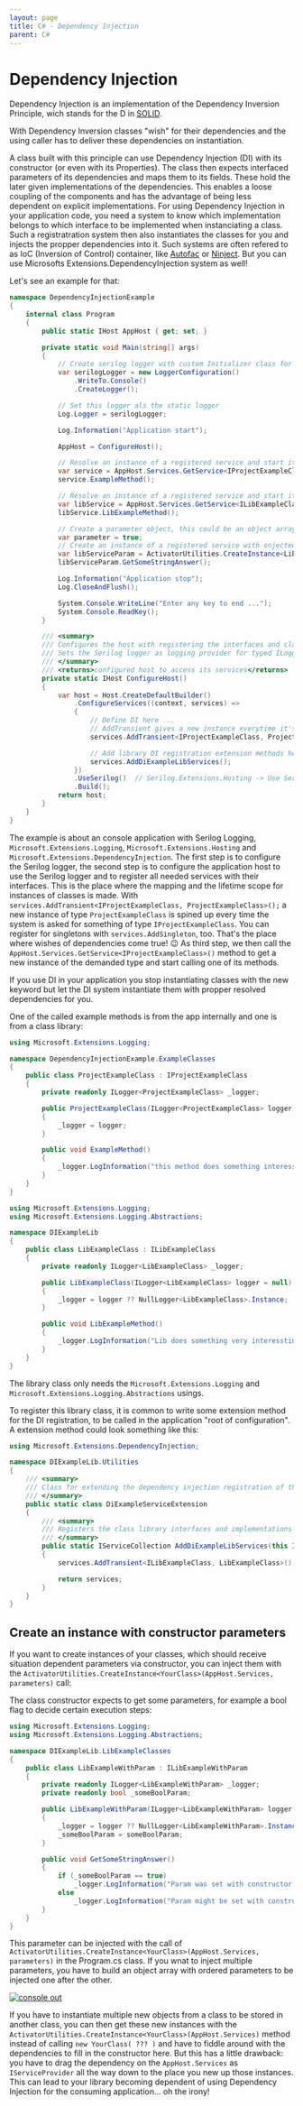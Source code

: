 ```yaml
---
layout: page
title: C# - Dependency Injection
parent: C#
---
```


# Dependency Injection

Dependency Injection is an implementation of the Dependency Inversion Principle, wich stands for the D in [SOLID](https://en.wikipedia.org/wiki/SOLID).

With Dependency Inversion classes "wish" for their dependencies and the using caller has to deliver these dependencies on instantiation.

A class built with this principle can use Dependency Injection (DI) with its constructor (or even with its Properties). The class then expects interfaced parameters of its dependencies and maps them to its fields. These hold the later given implementations of the dependencies. This enables a loose coupling of the components and has the advantage of being less dependent on explicit implementations. For using Dependency Injection in your application code, you need a system to know which implementation belongs to which interface to be implemented when instanciating a class. Such a registratration system then also instantiates the classes for you and injects the propper dependencies into it. Such systems are often refered to as IoC (Inversion of Control) container, like [Autofac](https://autofac.org/) or [Ninject](https://www.ninject.org/). But you can use Microsofts Extensions.DependencyInjection system as well!

Let's see an example for that:

```csharp
namespace DependencyInjectionExample
{
    internal class Program
    {
        public static IHost AppHost { get; set; }

        private static void Main(string[] args)
        {
            // Create serilog logger with custom Initializer class for configuration
            var serilogLogger = new LoggerConfiguration()
                .WriteTo.Console()
                .CreateLogger();

            // Set this logger als the static logger
            Log.Logger = serilogLogger;

            Log.Information("Application start");

            AppHost = ConfigureHost();

            // Resolve an instance of a registered service and start it
            var service = AppHost.Services.GetService<IProjectExampleClass>();
            service.ExampleMethod();

            // Resolve an instance of a registered service and start it
            var libService = AppHost.Services.GetService<ILibExampleClass>();
            libService.LibExampleMethod();

            // Create a parameter object, this could be an object array
            var parameter = true;
            // Create an instance of a registered service with onjected logger and inject the parameters (order must match the ctor order)
            var libServiceParam = ActivatorUtilities.CreateInstance<LibExampleWithParam>(AppHost.Services, parameter);
            libServiceParam.GetSomeStringAnswer();

            Log.Information("Application stop");
            Log.CloseAndFlush();

            System.Console.WriteLine("Enter any key to end ...");
            System.Console.ReadKey();
        }

        /// <summary>
        /// Configures the host with registering the interfaces and class types.
        /// Sets the Serilog logger as logging provider for typed ILogger injections.
        /// </summary>
        /// <returns>configured host to access its services</returns>
        private static IHost ConfigureHost()
        {
            var host = Host.CreateDefaultBuilder()
                .ConfigureServices((context, services) =>
                {
                    // Define DI here ...
                    // AddTransient gives a new instance everytime it's called
                    services.AddTransient<IProjectExampleClass, ProjectExampleClass>();

                    // Add library DI registration extension methods here ...
                    services.AddDiExampleLibServices();
                })
                .UseSerilog()  // Serilog.Extensions.Hosting -> Use Serilog Logger instead of MS.Extensions.Logger at all ILogger injections
                .Build();
            return host;
        }
    }
}
```

The example is about an console application with Serilog Logging, `Microsoft.Extensions.Logging`, `Microsoft.Extensions.Hosting` and `Microsoft.Extensions.DependencyInjection`. The first step is to configure the Serilog logger, the second step is to configure the application host to use the Serilog logger and to register all needed services with their interfaces. This is the place where the mapping and the lifetime scope for instances of classes is made. With `services.AddTransient<IProjectExampleClass, ProjectExampleClass>();` a new instance of type `ProjectExampleClass` is spined up every time the system is asked for something of type `IProjectExampleClass`. You can register for singletons with `services.AddSingleton`, too. That's the place where wishes of dependencies come true! 😉
As third step, we then call the `AppHost.Services.GetService<IProjectExampleClass>()` method to get a new instance of the demanded type and start calling one of its methods.

If you use DI in your application you stop instantiating classes with the new keyword but let the DI system instantiate them with propper resolved dependencies for you. 

One of the called example methods is from the app internally and one is from a class library:

```csharp
using Microsoft.Extensions.Logging;

namespace DependencyInjectionExample.ExampleClasses
{
    public class ProjectExampleClass : IProjectExampleClass
    {
        private readonly ILogger<ProjectExampleClass> _logger;

        public ProjectExampleClass(ILogger<ProjectExampleClass> logger)
        {
            _logger = logger;
        }

        public void ExampleMethod()
        {
            _logger.LogInformation("this method does something interessting ...");
        }
    }
}
```

```csharp
using Microsoft.Extensions.Logging;
using Microsoft.Extensions.Logging.Abstractions;

namespace DIExampleLib
{
    public class LibExampleClass : ILibExampleClass
    {
        private readonly ILogger<LibExampleClass> _logger;

        public LibExampleClass(ILogger<LibExampleClass> logger = null)
        {
            _logger = logger ?? NullLogger<LibExampleClass>.Instance;
        }

        public void LibExampleMethod()
        {
            _logger.LogInformation("Lib does something very interessting!");
        }
    }
}
```

The library class only needs the `Microsoft.Extensions.Logging` and `Microsoft.Extensions.Logging.Abstractions` usings.

To register this library class, it is common to write some extension method for the DI registration, to be called in the application "root of configuration". A extension method could look something like this:

```csharp
using Microsoft.Extensions.DependencyInjection;

namespace DIExampleLib.Utilities
{
    /// <summary>
    /// Class for extending the dependency injection registration of the caller with the library registrations.
    /// </summary>
    public static class DiExampleServiceExtension
    {
        /// <summary>
        /// Registers the class library interfaces and implementations as extension method for the calling application.
        /// </summary>
        public static IServiceCollection AddDiExampleLibServices(this IServiceCollection services)
        {
            services.AddTransient<ILibExampleClass, LibExampleClass>();

            return services;
        }
    }
}
```


## Create an instance with constructor parameters

If you want to create instances of your classes, which should receive situation dependent parameters via constructor, you can inject them with the `ActivatorUtilities.CreateInstance<YourClass>(AppHost.Services, parameters)` call:

The class constructor expects to get some parameters, for example a bool flag to decide certain execution steps:

```csharp
using Microsoft.Extensions.Logging;
using Microsoft.Extensions.Logging.Abstractions;

namespace DIExampleLib.LibExampleClasses
{
    public class LibExampleWithParam : ILibExampleWithParam
    {
        private readonly ILogger<LibExampleWithParam> _logger;
        private readonly bool _someBoolParam;

        public LibExampleWithParam(ILogger<LibExampleWithParam> logger = null, bool someBoolParam = false)
        {
            _logger = logger ?? NullLogger<LibExampleWithParam>.Instance;
            _someBoolParam = someBoolParam;
        }

        public void GetSomeStringAnswer()
        {
            if (_someBoolParam == true)
                _logger.LogInformation("Param was set with constructor.");
            else
                _logger.LogInformation("Param might be set with constructor or remained the default value.");
        }
    }
}
```

This parameter can be injected with the call of `ActivatorUtilities.CreateInstance<YourClass>(AppHost.Services, parameters)` in the Program.cs class. If you wnat to inject multiple parameters, you have to build an object array with ordered parameters to be injected one after the other.

[![console out](/assets/images/coding/csharp/dependency-injection/console-output.png)](/assets/images/coding/csharp/dependency-injection/console-output.png)

If you have to instantiate multiple new objects from a class to be stored in another class, you can then get these new instances with the `ActivatorUtilities.CreateInstance<YourClass>(AppHost.Services)` method instead of calling `new YourClass( ??? )` and have to fiddle around with the dependencies to fill in the constructor here. But this has a little drawback: you have to drag the dependency on the `AppHost.Services` as `IServiceProvider` all the way down to the place you new up those instances. This can lead to your library becoming dependent of using Dependency Injection for the consuming application... oh the irony!
